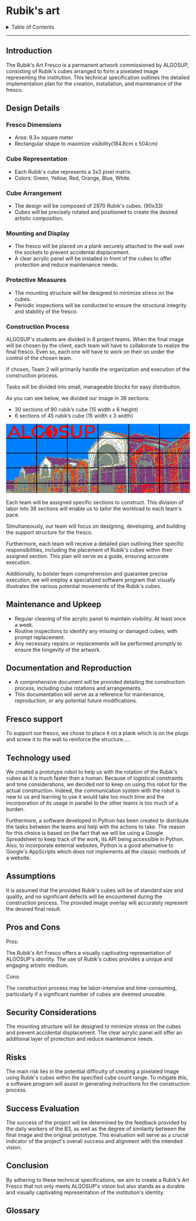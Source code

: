 # Rubik's art

<details>
<summary>Table of Contents</summary>

- [Rubik's art](#rubiks-art)
  - [Introduction](#introduction)
  - [Design Details](#design-details)
    - [Fresco Dimensions](#fresco-dimensions)
    - [Cube Representation](#cube-representation)
    - [Cube Arrangement](#cube-arrangement)
    - [Mounting and Display](#mounting-and-display)
    - [Protective Measures](#protective-measures)
    - [Construction Process](#construction-process)
  - [Maintenance and Upkeep](#maintenance-and-upkeep)
  - [Documentation and Reproduction](#documentation-and-reproduction)
  - [Fresco support](#fresco-support)
  - [Technology used](#technology-used)
  - [Assumptions](#assumptions)
  - [Pros and Cons](#pros-and-cons)
  - [Security Considerations](#security-considerations)
  - [Risks](#risks)
  - [Success Evaluation](#success-evaluation)
  - [Conclusion](#conclusion)
  - [Glossary](#glossary)

</details>

---

## Introduction

The Rubik's Art Fresco is a permanent artwork commissioned by ALGOSUP, consisting of Rubik's cubes arranged to form a pixelated image representing the institution. This technical specification outlines the detailed implementation plan for the creation, installation, and maintenance of the fresco.


##  Design Details

###  Fresco Dimensions

- Area: 9.3≈  square meter 
- Rectangular shape to maximize visibility(184.8cm x 504cm)

###  Cube Representation

- Each Rubik's cube represents a 3x3 pixel matrix.
- Colors: Green, Yellow, Red, Orange, Blue, White.

###  Cube Arrangement

- The design will be composed of 2970 Rubik's cubes. (90x33)
- Cubes will be precisely rotated and positioned to create the desired artistic composition.

###  Mounting and Display

- The fresco will be placed on a plank securely attached to the wall over the sockets to prevent accidental displacement.
- A clear acrylic panel will be installed in front of the cubes to offer protection and reduce maintenance needs.

###  Protective Measures

- The mounting structure will be designed to minimize stress on the cubes.
- Periodic inspections will be conducted to ensure the structural integrity and stability of the fresco.



### Construction Process
ALGOSUP's students are divided in 8 project teams. When the final image will be chosen by the client, each team will have to collaborate to realize the final fresco. Even so, each one will have to work on their on under the control of the chosen team.

If chosen, Team 2 will primarily handle the organization and execution of the construction process.

Tasks will be divided into small, manageable blocks for easy distribution.

As you can see below, we divided our image in 36 sections:
- 30 sections of 90 rubik’s cube (15 width x 6 height)
- 6 sections of 45 rubik’s cube (15 width x 3 width)

<img alt="division" src="./../Images/Tasks_division.png" width="600">


Each team will be assigned specific sections to construct. This division of labor into 36 sections will enable us to tailor the workload to each team's pace.

Simultaneously, our team will focus on designing, developing, and building the support structure for the fresco.

Furthermore, each team will receive a detailed plan outlining their specific responsibilities, including the placement of Rubik's cubes within their assigned section. This plan will serve as a guide, ensuring accurate execution.

Additionally, to bolster team comprehension and guarantee precise execution, we will employ a specialized software program that visually illustrates the various potential movements of the Rubik's cubes.



## Maintenance and Upkeep

- Regular cleaning of the acrylic panel to maintain visibility. At least once a week.
- Routine inspections to identify any missing or damaged cubes, with prompt replacement.
- Any necessary repairs or replacements will be performed promptly to ensure the longevity of the artwork.



##  Documentation and Reproduction

- A comprehensive document will be provided detailing the construction process, including cube rotations and arrangements.
- This documentation will serve as a reference for maintenance, reproduction, or any potential future modifications.
  



## Fresco support

To support our fresco, we chose to place it on a plank which is on the plugs and screw it to the wall to reinforce the structure.....

## Technology used 

We created a prototype robot to help us with the rotation of the Rubik's cubes as it is much faster than a human. Because of logistical constraints and time considerations, we decided not to keep on using this robot for the actual construction. Indeed, the communication system with the robot is new to us and learning to use it would take too much time and the incorporation of its usage in parallel to the other teams is too much of a burden.

Furthermore, a software developed in Python has been created to distribute the tasks between the teams and help with the actions to take. The reason for this choice is based on the fact that we will be using a Google Spreadsheet to keep track of the work, its API being accessible in Python. Also, to incorporate external websites, Python is a good alternative to Google's AppScripts which does not implements all the classic methods of a website.

## Assumptions
It is assumed that the provided Rubik's cubes will be of standard size and quality, and no significant defects will be encountered during the construction process.
The provided image overlay will accurately represent the desired final result.

## Pros and Cons
Pros:

The Rubik's Art Fresco offers a visually captivating representation of ALGOSUP's identity.
The use of Rubik's cubes provides a unique and engaging artistic medium.

Cons:

The construction process may be labor-intensive and time-consuming, particularly if a significant number of cubes are deemed unusable.

## Security Considerations
The mounting structure will be designed to minimize stress on the cubes and prevent accidental displacement.
The clear acrylic panel will offer an additional layer of protection and reduce maintenance needs.

## Risks
The main risk lies in the potential difficulty of creating a pixelated image using Rubik's cubes within the specified cube count range.
To mitigate this, a software program will assist in generating instructions for the construction process.

## Success Evaluation
The success of the project will be determined by the feedback provided by the daily workers of the B3, as well as the degree of similarity between the final image and the original prototype. This evaluation will serve as a crucial indicator of the project's overall success and alignment with the intended vision.


## Conclusion
By adhering to these technical specifications, we aim to create a Rubik's Art Fresco that not only meets ALGOSUP's vision but also stands as a durable and visually captivating representation of the institution's identity.

## Glossary 


